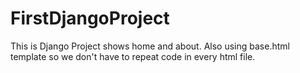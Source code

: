 # FirstDjangoProject
This is Django Project shows home and about. Also using base.html template so we don't have to repeat code in every html file.
